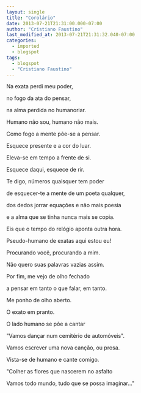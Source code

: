 ```yaml
---
layout: single
title: "Corolário"
date: 2013-07-21T21:31:00.000-07:00
author: "Cristiano Faustino"
last_modified_at: 2013-07-21T21:31:32.040-07:00
categories:
  - imported
  - blogspot
tags:
  - blogspot
  - "Cristiano Faustino"
---
```


Na exata perdi meu poder,


no fogo da ata do pensar,


na alma perdida no humanoriar.


Humano não sou, humano não mais.






Como fogo a mente põe-se a pensar.


Esquece presente e a cor do luar.


Eleva-se em tempo a frente de si.


Esquece daqui, esquece de rir.






Te digo, números quaisquer tem poder


de esquecer-te a mente de um poeta qualquer,


dos dedos jorrar equações e não mais poesia


e a alma que se tinha nunca mais se copia.






Eis que o tempo do relógio aponta outra hora.


Pseudo-humano de exatas aqui estou eu!


Procurando você, procurando a mim.


Não quero suas palavras vazias assim.






Por fim, me vejo de olho fechado


a pensar em tanto o que falar, em tanto.


Me ponho de olho aberto.


O exato em pranto.






O lado humano se põe a cantar


"Vamos dançar num cemitério de automóveis".


Vamos escrever uma nova canção, ou prosa.


Vista-se de humano e cante comigo.






"Colher as flores que nascerem no asfalto


Vamos todo mundo, tudo que se possa imaginar..."





